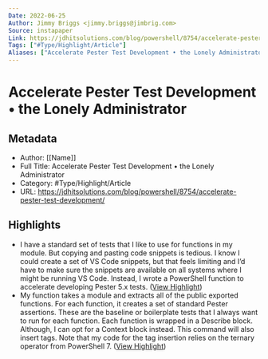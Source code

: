 ```yaml
---
Date: 2022-06-25
Author: Jimmy Briggs <jimmy.briggs@jimbrig.com>
Source: instapaper
Link: https://jdhitsolutions.com/blog/powershell/8754/accelerate-pester-test-development/
Tags: ["#Type/Highlight/Article"]
Aliases: ["Accelerate Pester Test Development • the Lonely Administrator", "Accelerate Pester Test Development • the Lonely Administrator"]
---
```

# Accelerate Pester Test Development • the Lonely Administrator

## Metadata
- Author: [[Name]]
- Full Title: Accelerate Pester Test Development • the Lonely Administrator
- Category: #Type/Highlight/Article
- URL: https://jdhitsolutions.com/blog/powershell/8754/accelerate-pester-test-development/

## Highlights
- I have a standard set of tests that I like to use for functions in my module. But copying and pasting code snippets is tedious. I know I could create a set of VS Code snippets, but that feels limiting and I’d have to make sure the snippets are available on all systems where I might be running VS Code. Instead, I wrote a PowerShell function to accelerate developing Pester 5.x tests. ([View Highlight](https://instapaper.com/read/1471322434/18360032))
- My function takes a module and extracts all of the public exported functions. For each function, it creates a set of standard Pester assertions. These are the baseline or boilerplate tests that I always want to run for each function. Each function is wrapped in a Describe block. Although, I can opt for a Context block instead. This command will also insert tags. Note that my code for the tag insertion relies on the ternary operator from PowerShell 7. ([View Highlight](https://instapaper.com/read/1471322434/18360033))
